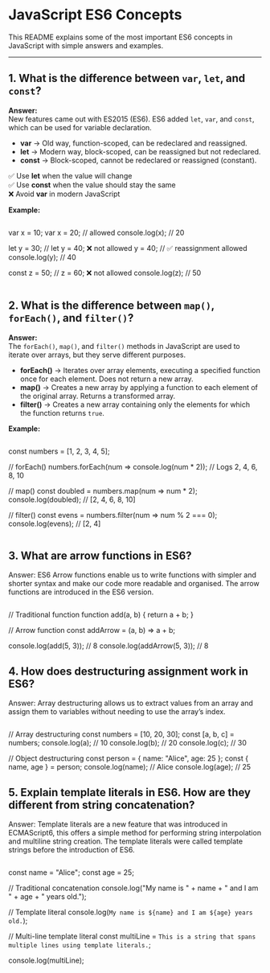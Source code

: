 # JavaScript ES6 Concepts

This README explains some of the most important ES6 concepts in JavaScript with simple answers and examples.

---

## 1. What is the difference between `var`, `let`, and `const`?

**Answer:**  
New features came out with ES2015 (ES6). ES6 added `let`, `var`, and `const`, which can be used for variable declaration.  

- **var** → Old way, function-scoped, can be redeclared and reassigned.  
- **let** → Modern way, block-scoped, can be reassigned but not redeclared.  
- **const** → Block-scoped, cannot be redeclared or reassigned (constant).  

✅ Use **let** when the value will change  
✅ Use **const** when the value should stay the same  
❌ Avoid **var** in modern JavaScript  

**Example:**
```js
```
var x = 10;
var x = 20; // allowed
console.log(x); // 20

let y = 30;
// let y = 40; ❌ not allowed
y = 40; // ✅ reassignment allowed
console.log(y); // 40

const z = 50;
// z = 60; ❌ not allowed
console.log(z); // 50
```
```
## 2. What is the difference between `map()`, `forEach()`, and `filter()`?

**Answer:**  
The `forEach()`, `map()`, and `filter()` methods in JavaScript are used to iterate over arrays, but they serve different purposes.  

- **forEach()** → Iterates over array elements, executing a specified function once for each element. Does not return a new array.  
- **map()** → Creates a new array by applying a function to each element of the original array. Returns a transformed array.  
- **filter()** → Creates a new array containing only the elements for which the function returns `true`.  

**Example:**
```js
```
const numbers = [1, 2, 3, 4, 5];

// forEach()
numbers.forEach(num => console.log(num * 2)); // Logs 2, 4, 6, 8, 10

// map()
const doubled = numbers.map(num => num * 2);
console.log(doubled); // [2, 4, 6, 8, 10]

// filter()
const evens = numbers.filter(num => num % 2 === 0);
console.log(evens); // [2, 4]
```
```
## 3. What are arrow functions in ES6?
Answer: ES6 Arrow functions enable us to write functions with simpler and shorter syntax and make our code more readable and organised. The arrow functions are introduced in the ES6 version.
```
```
// Traditional function
function add(a, b) {
  return a + b;
}

// Arrow function
const addArrow = (a, b) => a + b;

console.log(add(5, 3));     // 8
console.log(addArrow(5, 3)); // 8

## 4. How does destructuring assignment work in ES6?
Answer: Array destructuring allows us to extract values from an array and assign them to variables without needing to use the array’s index.
```
```
// Array destructuring
const numbers = [10, 20, 30];
const [a, b, c] = numbers;
console.log(a); // 10
console.log(b); // 20
console.log(c); // 30

// Object destructuring
const person = { name: "Alice", age: 25 };
const { name, age } = person;
console.log(name); // Alice
console.log(age);  // 25


## 5. Explain template literals in ES6. How are they different from string concatenation?
Answer: Template literals are a new feature that was introduced in ECMAScript6, this offers a simple method for performing string interpolation and multiline string creation. The template literals were called template strings before the introduction of ES6.
```
```
const name = "Alice";
const age = 25;

// Traditional concatenation
console.log("My name is " + name + " and I am " + age + " years old.");

// Template literal
console.log(`My name is ${name} and I am ${age} years old.`);

// Multi-line template literal
const multiLine = `
This is a string
that spans multiple lines
using template literals.
`;

console.log(multiLine);

```
```
